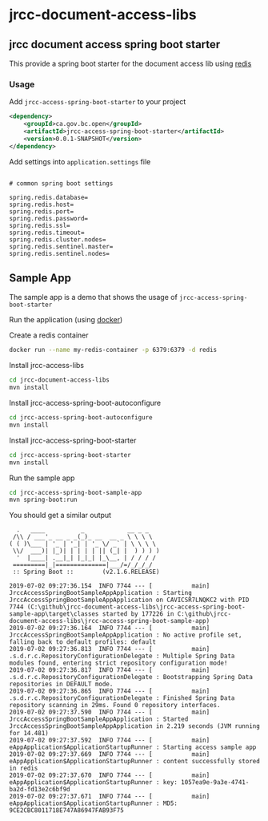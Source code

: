# jrcc-document-access-libs

## jrcc document access spring boot starter

This provide a spring boot starter for the document access lib using [redis](https://redis.io/)

### Usage

Add `jrcc-access-spring-boot-starter` to your project

```xml
<dependency>
    <groupId>ca.gov.bc.open</groupId>
    <artifactId>jrcc-access-spring-boot-starter</artifactId>
    <version>0.0.1-SNAPSHOT</version>
</dependency>
```

Add settings into `application.settings` file

```properties

# common spring boot settings

spring.redis.database=
spring.redis.host=
spring.redis.port=
spring.redis.password=
spring.redis.ssl=
spring.redis.timeout=
spring.redis.cluster.nodes=
spring.redis.sentinel.master=
spring.redis.sentinel.nodes=

```


## Sample App

The sample app is a demo that shows the usage of `jrcc-access-spring-boot-starter`

Run the application (using [docker](https://www.docker.com/))

Create a redis container

```bash
docker run --name my-redis-container -p 6379:6379 -d redis
```

Install jrcc-access-libs

```bash
cd jrcc-document-access-libs
mvn install
```

Install jrcc-access-spring-boot-autoconfigure

```bash
cd jrcc-access-spring-boot-autoconfigure
mvn install
```

Install jrcc-access-spring-boot-starter

```bash
cd jrcc-access-spring-boot-starter
mvn install
```

Run the sample app

```bash
cd jrcc-access-spring-boot-sample-app
mvn spring-boot:run
```

You should get a similar output

```
  .   ____          _            __ _ _
 /\\ / ___'_ __ _ _(_)_ __  __ _ \ \ \ \
( ( )\___ | '_ | '_| | '_ \/ _` | \ \ \ \
 \\/  ___)| |_)| | | | | || (_| |  ) ) ) )
  '  |____| .__|_| |_|_| |_\__, | / / / /
 =========|_|==============|___/=/_/_/_/
 :: Spring Boot ::        (v2.1.6.RELEASE)

2019-07-02 09:27:36.154  INFO 7744 --- [           main] JrccAccessSpringBootSampleAppApplication : Starting JrccAccessSpringBootSampleAppApplication on CAVICSR7LNQKC2 with PID 7744 (C:\github\jrcc-document-access-libs\jrcc-access-spring-boot-sample-app\target\classes started by 177226 in C:\github\jrcc-document-access-libs\jrcc-access-spring-boot-sample-app)
2019-07-02 09:27:36.164  INFO 7744 --- [           main] JrccAccessSpringBootSampleAppApplication : No active profile set, falling back to default profiles: default
2019-07-02 09:27:36.813  INFO 7744 --- [           main] .s.d.r.c.RepositoryConfigurationDelegate : Multiple Spring Data modules found, entering strict repository configuration mode!
2019-07-02 09:27:36.817  INFO 7744 --- [           main] .s.d.r.c.RepositoryConfigurationDelegate : Bootstrapping Spring Data repositories in DEFAULT mode.
2019-07-02 09:27:36.865  INFO 7744 --- [           main] .s.d.r.c.RepositoryConfigurationDelegate : Finished Spring Data repository scanning in 29ms. Found 0 repository interfaces.
2019-07-02 09:27:37.590  INFO 7744 --- [           main] JrccAccessSpringBootSampleAppApplication : Started JrccAccessSpringBootSampleAppApplication in 2.219 seconds (JVM running for 14.481)
2019-07-02 09:27:37.592  INFO 7744 --- [           main] eAppApplication$ApplicationStartupRunner : Starting access sample app
2019-07-02 09:27:37.669  INFO 7744 --- [           main] eAppApplication$ApplicationStartupRunner : content successfully stored in redis
2019-07-02 09:27:37.670  INFO 7744 --- [           main] eAppApplication$ApplicationStartupRunner : key: 1057ea9e-9a3e-4741-ba2d-fd13e2c6bf9d
2019-07-02 09:27:37.671  INFO 7744 --- [           main] eAppApplication$ApplicationStartupRunner : MD5: 9CE2CBC8011718E747A86947FAB93F75
```